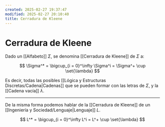 ```yaml
---
created: 2025-02-27 19:37:47
modified: 2025-02-27 20:10:40
title: Cerradura de Kleene
---
```


# Cerradura de Kleene

Dado un [[Alfabeto]] $\Sigma$, se denomina [[Cerradura de Kleene]] de $\Sigma$ a:

$$
\Sigma^* = \bigcup_{i = 0}^\infty \Sigma^i = \Sigma^+ \cup \set{\lambda}
$$

Es decir, todas las posibles [[Lógica y Estructuras Discretas/Cadena|Cadenas]] que se pueden formar con las letras de $\Sigma$, y la [[Cadena vacía]] $\lambda$.

---

De la misma forma podemos hablar de la [[Cerradura de Kleene]] de un [[Ingeniería y Sociedad/Lenguaje|Lenguaje]] $L$.

$$
L^* = \bigcup_{i = 0}^\infty L^i = L^+ \cup \set{\lambda}
$$

